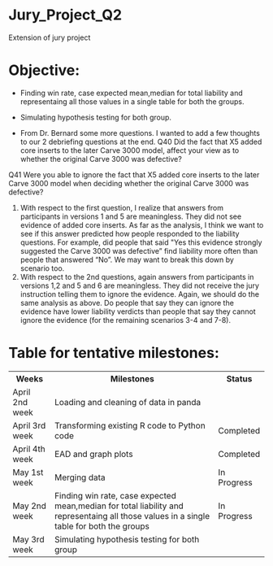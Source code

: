 # Jury_Project_Q2
Extension of jury project
# Objective:

* Finding win rate, case expected mean,median for total liability and representaing all those values in a single table for both the   groups.
* Simulating hypothesis testing for both group.

* From Dr. Bernard some more questions. I wanted to add a few thoughts to our 2  debriefing questions at the end.
Q40 Did the fact that X5 added core inserts to the later Carve 3000 model, affect your view as to whether the original Carve 3000 was defective?

Q41 Were you able to ignore the  fact that X5 added core inserts to the later Carve 3000 model when deciding whether the original Carve 3000 was defective?

1.  With respect to the first question, I realize that answers from participants in versions 1 and 5 are meaningless. They did not see evidence of added core inserts. As far as the analysis, I think we want to see if this answer predicted how people responded to the liability questions. For example, did people that said "Yes this evidence strongly suggested the Carve 3000 was defective” find liability more often than people that answered “No”.    We may want to break this down by scenario too.
2.  With respect to the 2nd questions, again answers from participants in versions 1,2 and 5 and 6  are meaningless. They did not receive the jury instruction telling them to ignore the evidence.  Again, we should do the same analysis as above. Do people that say they can ignore the evidence have lower liability verdicts than people that say they cannot ignore the evidence (for the remaining scenarios 3-4 and 7-8).

# Table for tentative milestones:

<table>
<tr>
<th>Weeks</th><th>Milestones</th><th>Status</th>
</tr>
<tr>
<td>April 2nd week</td><td>Loading and cleaning of data in panda</td><td><Completed</td>
</tr>
<tr>
<td>April 3rd week</td><td>Transforming existing R code to Python code</td><td>Completed</td>
</tr>
<tr>
<td>April 4th week</td><td>EAD and graph plots</td><td>Completed</td>
</tr>
<tr>
<td>May 1st week</td><td>Merging data</td><td>In Progress</td>
</tr>
<tr>
<td>May 2nd week</td><td>Finding win rate, case expected mean,median for total liability and representaing all those values in a single table for both the   groups</td><td>In Progress</td>
</tr>
<tr>
<td>May 3rd week</td><td>Simulating hypothesis testing for both group</td><td></td>
</tr>
</table>
